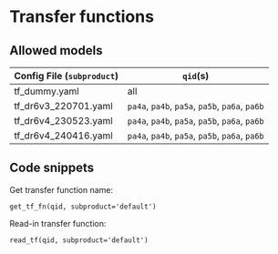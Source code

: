 # Transfer functions


## Allowed models
| Config File (`subproduct`) |  `qid`(s) |
| ----------- | -------- |
| tf_dummy.yaml |  all | 
| tf_dr6v3_220701.yaml |  `pa4a`, `pa4b`, `pa5a`, `pa5b`, `pa6a`, `pa6b` | 
| tf_dr6v4_230523.yaml|  `pa4a`, `pa4b`, `pa5a`, `pa5b`, `pa6a`, `pa6b`|       
| tf_dr6v4_240416.yaml|  `pa4a`, `pa4b`, `pa5a`, `pa5b`, `pa6a`, `pa6b`|                                

## Code snippets


Get transfer function name: 
```
get_tf_fn(qid, subproduct='default')
```

Read-in transfer function:
```
read_tf(qid, subproduct='default')
```
